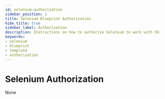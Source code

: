 ```yaml
---
id: selenium-authorization
sidebar_position: 1
title: Selenium Blueprint Authorization
hide_title: true
sidebar_label: Authorization
description: Instructions on how to authorize Selenium to work with Shipyard's low-code Selenium templates.
keywords:
- selenium
- blueprint
- template
- authorization
---
```


# Selenium Authorization
None
